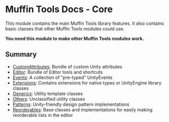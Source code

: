 # Muffin Tools Docs - Core

This module contains the main Muffin Tools library features. It also contains basic classes that other Muffin Tools modules could use.

**You need this module to make other Muffin Tools modules work.**

## Summary

- [CustomAttributes](./CustomAttributes/README.md): Bundle of custom Unity attributes
- [Editor](./Editor/README.md): Bundle of Editor tools and shortcuts
- [Events](./Events/README.md): A collection of "pre-typed" UnityEvents
- [Extensions](./Extensions/README.md): Contains extensions for native types or UnityEngine library classes
- [Generics](./Generics/README.md): Utility template classes
- [Others](./Others/README.md): Unclassified utility classes
- [Patterns](./Patterns/README.md): Unity-friendly design pattern implementations
- [Reorderables](./Reorderables/README.md): Base classes and implementations for easily making reorderable lists in the editor